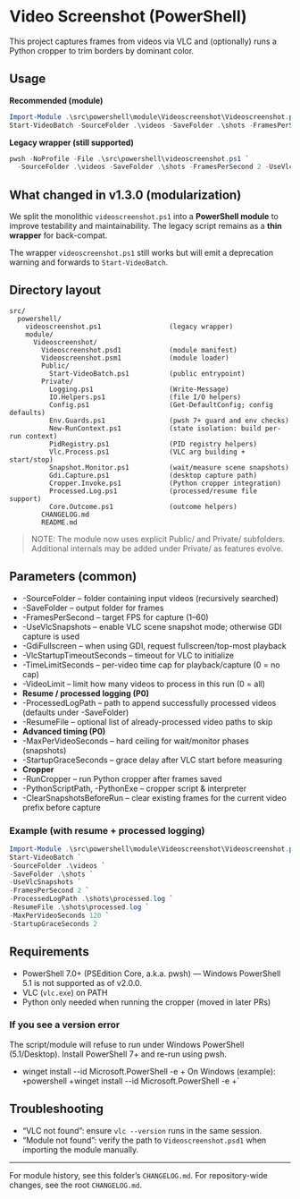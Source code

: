 # Video Screenshot (PowerShell)
 
This project captures frames from videos via VLC and (optionally) runs a Python cropper to trim borders by dominant color.
 
## Usage

**Recommended (module)**
```powershell
Import-Module .\src\powershell\module\Videoscreenshot\Videoscreenshot.psd1
Start-VideoBatch -SourceFolder .\videos -SaveFolder .\shots -FramesPerSecond 2 -UseVlcSnapshots
```

**Legacy wrapper (still supported)**
```powershell
pwsh -NoProfile -File .\src\powershell\videoscreenshot.ps1 `
  -SourceFolder .\videos -SaveFolder .\shots -FramesPerSecond 2 -UseVlcSnapshots
```

## What changed in v1.3.0 (modularization)
We split the monolithic `videoscreenshot.ps1` into a **PowerShell module** to improve testability and maintainability. The legacy script remains as a **thin wrapper** for back-compat.

The wrapper `videoscreenshot.ps1` still works but will emit a deprecation warning and forwards to `Start-VideoBatch`.

## Directory layout

```
src/
  powershell/
    videoscreenshot.ps1                 (legacy wrapper)
    module/
      Videoscreenshot/
        Videoscreenshot.psd1            (module manifest)
        Videoscreenshot.psm1            (module loader)
        Public/
          Start-VideoBatch.ps1          (public entrypoint)
        Private/
          Logging.ps1                   (Write-Message)
          IO.Helpers.ps1                (file I/O helpers)
          Config.ps1                    (Get-DefaultConfig; config defaults)
          Env.Guards.ps1                (pwsh 7+ guard and env checks)
          New-RunContext.ps1            (state isolation: build per-run context)
          PidRegistry.ps1               (PID registry helpers)
          Vlc.Process.ps1               (VLC arg building + start/stop)
          Snapshot.Monitor.ps1          (wait/measure scene snapshots)
          Gdi.Capture.ps1               (desktop capture path)
          Cropper.Invoke.ps1            (Python cropper integration)
          Processed.Log.ps1             (processed/resume file support)
          Core.Outcome.ps1              (outcome helpers)
        CHANGELOG.md
        README.md
```

> NOTE: The module now uses explicit Public/ and Private/ subfolders. Additional internals may be added under Private/ as features evolve.

## Parameters (common)

- -SourceFolder – folder containing input videos (recursively searched)
- -SaveFolder – output folder for frames
- -FramesPerSecond – target FPS for capture (1–60)
- -UseVlcSnapshots – enable VLC scene snapshot mode; otherwise GDI capture is used
- -GdiFullscreen – when using GDI, request fullscreen/top-most playback
- -VlcStartupTimeoutSeconds – timeout for VLC to initialize
- -TimeLimitSeconds – per-video time cap for playback/capture (0 = no cap)
- -VideoLimit – limit how many videos to process in this run (0 = all)
- **Resume / processed logging (P0)**
- -ProcessedLogPath – path to append successfully processed videos (defaults under -SaveFolder)
- -ResumeFile – optional list of already-processed video paths to skip
- **Advanced timing (P0)**
- -MaxPerVideoSeconds – hard ceiling for wait/monitor phases (snapshots)
- -StartupGraceSeconds – grace delay after VLC start before measuring
- **Cropper**
- -RunCropper – run Python cropper after frames saved
- -PythonScriptPath, -PythonExe – cropper script & interpreter
- -ClearSnapshotsBeforeRun – clear existing frames for the current video prefix before capture

### Example (with resume + processed logging)
```powershell
Import-Module .\src\powershell\module\Videoscreenshot\Videoscreenshot.psd1
Start-VideoBatch `
-SourceFolder .\videos `
-SaveFolder .\shots `
-UseVlcSnapshots `
-FramesPerSecond 2 `
-ProcessedLogPath .\shots\processed.log `
-ResumeFile .\shots\processed.log `
-MaxPerVideoSeconds 120 `
-StartupGraceSeconds 2
```
## Requirements
- PowerShell 7.0+ (PSEdition Core, a.k.a. pwsh) — Windows PowerShell 5.1 is not supported as of v2.0.0.
- VLC (`vlc.exe`) on PATH
- Python only needed when running the cropper (moved in later PRs)
### If you see a version error
The script/module will refuse to run under Windows PowerShell (5.1/Desktop).
Install PowerShell 7+ and re-run using pwsh.

- winget install --id Microsoft.PowerShell -e +
On Windows (example):
`+`powershell +winget install --id Microsoft.PowerShell -e +`

## Troubleshooting
- “VLC not found”: ensure `vlc --version` runs in the same session.
- “Module not found”: verify the path to `Videoscreenshot.psd1` when importing the module manually.

---

For module history, see this folder’s `CHANGELOG.md`. For repository-wide changes, see the root `CHANGELOG.md`.
